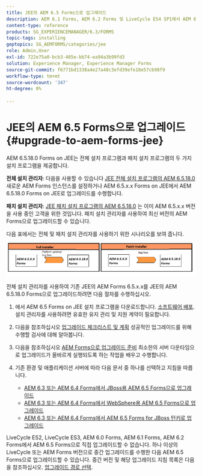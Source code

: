```yaml
---
title: JEE의 AEM 6.5 Forms으로 업그레이드
description: AEM 6.1 Forms, AEM 6.2 Forms 및 LiveCycle ES4 SP1에서 AEM 6.3 Forms으로 직접 업그레이드할 수 있습니다.
content-type: reference
products: SG_EXPERIENCEMANAGER/6.3/FORMS
topic-tags: installing
geptopics: SG_AEMFORMS/categories/jee
role: Admin,User
exl-id: 722e75a0-bcb3-465e-bb74-ea94a3b99fd3
solution: Experience Manager, Experience Manager Forms
source-git-commit: f6771bd1338a4e27a48c3efd39efe18e57cb98f9
workflow-type: tm+mt
source-wordcount: '347'
ht-degree: 0%

---
```


# JEE의 AEM 6.5 Forms으로 업그레이드 {#upgrade-to-aem-forms-jee}

AEM 6.5.18.0 Forms on JEE는 전체 설치 프로그램과 패치 설치 프로그램의 두 가지 설치 프로그램을 제공합니다.

**전체 설치 관리자**: 다음을 사용할 수 있습니다 [JEE 전체 설치 프로그램의 AEM 6.5.18.0](https://experienceleague.adobe.com/docs/experience-manager-release-information/aem-release-updates/forms-updates/aem-forms-releases.html) 새로운 AEM Forms 인스턴스를 설정하거나 AEM 6.5.x.x Forms on JEE에서 AEM 6.5.18.0 Forms on JEE로 업그레이드를 수행합니다.

**패치 설치 관리자**: [JEE 패치 설치 프로그램의 AEM 6.5.18.0](https://experienceleague.adobe.com/docs/experience-manager-release-information/aem-release-updates/forms-updates/aem-forms-releases.html) 는 이미 AEM 6.5.x.x 버전을 사용 중인 고객을 위한 것입니다. 패치 설치 관리자를 사용하여 최신 버전의 AEM Forms으로 업그레이드할 수 있습니다.

다음 표에서는 전체 및 패치 설치 관리자를 사용하기 위한 시나리오를 보여 줍니다.

![전체 및 패치 설치 프로그램 시나리오](assets/full-and-patch-installer.png)

전체 설치 관리자를 사용하여 기존 JEE의 AEM Forms 6.5.x.x를 JEE의 AEM 6.5.18.0 Forms으로 업그레이드하려면 다음 절차를 수행하십시오.

1. 에서 AEM 6.5 Forms on JEE 설치 프로그램을 다운로드합니다. [소프트웨어 배포](https://experience.adobe.com/#/downloads/content/software-distribution/en/aem.html). 설치 관리자를 사용하려면 유효한 유지 관리 및 지원 계약이 필요합니다.
1. 다음을 참조하십시오 [업그레이드 체크리스트 및 계획](https://www.adobe.com/go/learn_aemforms_upgrade_checklist_65) 성공적인 업그레이드를 위해 수행할 검사에 대해 알아봅니다.
1. 다음을 참조하십시오 [AEM Forms으로 업그레이드 준비](https://www.adobe.com/go/learn_aemforms_prepareupgrade_65) 최소한의 서버 다운타임으로 업그레이드가 올바르게 실행되도록 하는 작업을 배우고 수행합니다.
1. 기존 환경 및 애플리케이션 서버에 따라 다음 문서 중 하나를 선택하고 지침을 따릅니다.

   * [AEM 6.3 또는 AEM 6.4 Forms에서 JBoss용 AEM 6.5 Forms으로 업그레이드](https://www.adobe.com/go/learn_aemforms_upgradeJBoss_65)
   * [AEM 6.3 또는 AEM 6.4 Forms에서 WebSphere용 AEM 6.5 Forms으로 업그레이드](https://www.adobe.com/go/learn_aemforms_upgradeWebSphere_65)
   * [AEM 6.3 또는 AEM 6.4 Forms에서 AEM 6.5 Forms for JBoss 턴키로 업그레이드](https://www.adobe.com/go/learn_aemforms_upgradeTurnkey_65)

LiveCycle ES2, LiveCycle ES3, AEM 6.0 Forms, AEM 6.1 Forms, AEM 6.2 Forms에서 AEM 6.5 Forms으로 직접 업그레이드할 수 없습니다. 하나 이상의 LiveCycle 또는 AEM Forms 버전으로 중간 업그레이드를 수행한 다음 AEM 6.5 Forms으로 업그레이드할 수 있습니다. 중간 버전 및 해당 업그레이드 지침 목록은 다음을 참조하십시오. [업그레이드 경로 선택](upgrade.md).
